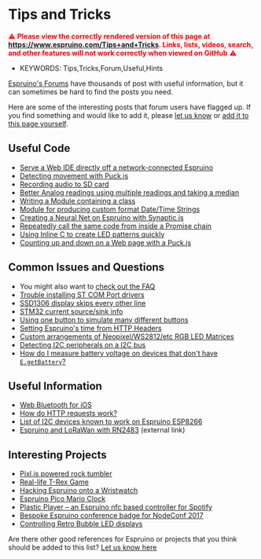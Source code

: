 <!--- Copyright (c) 2018 Gordon Williams, Pur3 Ltd. See the file LICENSE for copying permission. -->
Tips and Tricks
=================

<span style="color:red">:warning: **Please view the correctly rendered version of this page at https://www.espruino.com/Tips+and+Tricks. Links, lists, videos, search, and other features will not work correctly when viewed on GitHub** :warning:</span>

* KEYWORDS: Tips,Tricks,Forum,Useful,Hints

[Espruino's Forums](http://forum.espruino.com) have thousands of post with
useful information, but it can sometimes be hard to find the posts you need.

Here are some of the interesting posts that forum users have flagged up. If you
find something and would like to add it, please [let us know](https://github.com/espruino/EspruinoDocs/issues/new?title=Tips+and+Tricks+addition:) or
[add it to this page yourself](https://github.com/espruino/EspruinoDocs/blob/master/info/Tips%20and%20Tricks.md).


Useful Code
-----------

* [Serve a Web IDE directly off a network-connected Espruino](http://forum.espruino.com/conversations/318472/)
* [Detecting movement with Puck.js](http://forum.espruino.com/conversations/301185)
* [Recording audio to SD card](http://forum.espruino.com/conversations/324262/#14390638)
* [Better Analog readings using multiple readings and taking a median](http://forum.espruino.com/conversations/297218/#14365428)
* [Writing a Module containing a class](http://forum.espruino.com/conversations/317394/#comment14111852)
* [Module for producing custom format Date/Time Strings](http://forum.espruino.com/comments/13109698/)
* [Creating a Neural Net on Espruino with Synaptic.js](http://forum.espruino.com/conversations/311688/)
* [Repeatedly call the same code from inside a Promise chain](http://forum.espruino.com/conversations/325552/#comment14431230)
* [Using Inline C to create LED patterns quickly](http://forum.espruino.com/conversations/325997/#14431325)
* [Counting up and down on a Web page with a Puck.js](http://forum.espruino.com/conversations/326269/)

Common Issues and Questions
---------------------------

* You might also want to [check out the FAQ](/FAQ)
* [Trouble installing ST COM Port drivers](http://forum.espruino.com/conversations/290299/)
* [SSD1306 display skips every other line](http://forum.espruino.com/conversations/269330/)
* [STM32 current source/sink info](http://forum.espruino.com/conversations/428/)
* [Using one button to simulate many different buttons](http://forum.espruino.com/conversations/1781/#31439)
* [Setting Espruino's time from HTTP Headers](http://forum.espruino.com/conversations/280894/#12755183)
* [Custom arrangements of Neopixel/WS2812/etc RGB LED Matrices](http://forum.espruino.com/conversations/315564/)
* [Detecting I2C peripherals on a I2C bus](http://forum.espruino.com/conversations/278556/#12663043)
* [How do I measure battery voltage on devices that don't have `E.getBattery`?](http://forum.espruino.com/conversations/326231/#14441504)


Useful Information
------------------

* [Web Bluetooth for iOS](http://forum.espruino.com/conversations/298547/)
* [How do HTTP requests work?](http://forum.espruino.com/conversations/1364/)
* [List of I2C devices known to work on Espruino ESP8266](http://forum.espruino.com/conversations/286554/)
* [Espruino and LoRaWan with RN2483](https://github.com/yerpj/TTN_with_Espruino/blob/master/QuickStart.md) (external link)


Interesting Projects
--------------------

* [Pixl.js powered rock tumbler](https://github.com/urish/diy-tumbler)
* [Real-life T-Rex Game](https://github.com/urish/real-trex-runner)
* [Hacking Espruino onto a Wristwatch](http://forum.espruino.com/conversations/280747/)
* [Espruino Pico Mario Clock](https://github.com/paulcockrell/espruino-mario-clock)
* [Plastic Player – an Espruino nfc based controller for Spotify](http://brendandawes.com/projects/plastic­player2/)
* [Bespoke Espruino conference badge for NodeConf 2017](http://forum.espruino.com/conversations/313468/)
* [Controlling Retro Bubble LED displays](http://forum.espruino.com/conversations/311847)


Are there other good references for Espruino or projects that you think
should be added to this list? [Let us know here](https://github.com/espruino/EspruinoDocs/issues)
